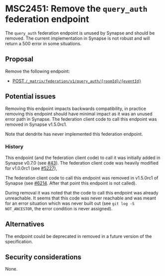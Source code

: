# MSC2451: Remove the `query_auth` federation endpoint

The `query_auth` federation endpoint is unused by Synapse and should be removed.
The current implementation in Synapse is not robust and will return a 500 error
in some situations.

## Proposal

Remove the following endpoint:

* [POST `/_matrix/federation/v1/query_auth/{roomId}/{eventId}`](https://matrix.org/docs/spec/server_server/r0.1.3#post-matrix-federation-v1-query-auth-roomid-eventid)

## Potential issues

Removing this endpoint impacts backwards compatibility, in practice removing
this endpoint should have minimal impact as it was an unused error path in
Synapse. The federation client code to call this endpoint was removed in Synapse
v1.5.0rc1.

Note that dendrite has never implemented this federation endpoint.

### History

This endpoint (and the federation client code) to call it was initially
added in Synapse v0.7.0 (see [#43](https://github.com/matrix-org/synapse/pull/43)).
The federation client code was heavily modified for v1.0.0rc1 (see
[#5227](https://github.com/matrix-org/synapse/pull/5227/)),

The federation client code to call this endpoint was removed in v1.5.0rc1 of
Synapse (see [#6214](https://github.com/matrix-org/synapse/pull/6214). After
that point this endpoint is not called).

During removal it was noted that the code to call this endpoint was already
unreachable. It seems that this code was never reachable and was meant for an
error situation which was never built out (see `git log -S NOT_ANCESTOR`, the
error condition is never assigned).

## Alternatives

The endpoint could be deprecated in removed in a future version of the specification.

## Security considerations

None.
